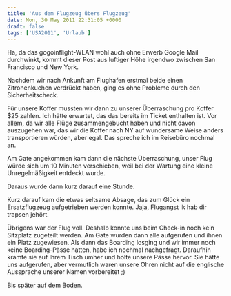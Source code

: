 ```yaml
---
title: 'Aus dem Flugzeug übers Flugzeug'
date: Mon, 30 May 2011 22:31:05 +0000
draft: false
tags: ['USA2011', 'Urlaub']
---
```


Ha, da das gogoinflight-WLAN wohl auch ohne Erwerb Google Mail durchwinkt, kommt dieser Post aus luftiger Höhe irgendwo zwischen San Francisco und New York.

Nachdem wir nach Ankunft am Flughafen erstmal beide einen Zitronenkuchen verdrückt haben, ging es ohne Probleme durch den Sicherheitscheck.

Für unsere Koffer mussten wir dann zu unserer Überraschung pro Koffer $25 zahlen. Ich hätte erwartet, das das bereits im Ticket enthalten ist. Vor allem, da wir alle Flüge zusammengebucht haben und nicht davon auszugehen war, das wir die Koffer nach NY auf wundersame Weise anders transportieren würden, aber egal. Das spreche ich im Reisebüro nochmal an.

Am Gate angekommen kam dann die nächste Überraschung, unser Flug würde sich um 10 Minuten verschieben, weil bei der Wartung eine kleine Unregelmäßigkeit entdeckt wurde.

Daraus wurde dann kurz darauf eine Stunde.

Kurz darauf kam die etwas seltsame Absage, das zum Glück ein Ersatzflugzeug aufgetrieben werden konnte. Jaja, Flugangst ik hab dir trapsen jehört.

Übrigens war der Flug voll. Deshalb konnte uns beim Check-in noch kein Sitzplatz zugeteilt werden. Am Gate wurden dann alle aufgerufen und ihnen ein Platz zugewiesen. Als dann das Boarding losging und wir immer noch keine Boarding-Pässe hatten, habe ich nochmal nachgefragt. Daraufhin kramte sie auf Ihrem Tisch umher und holte unsere Pässe hervor. Sie hätte uns aufgerufen, aber vermutlich waren unsere Ohren nicht auf die englische Aussprache unserer Namen vorbereitet ;)

Bis später auf dem Boden.
